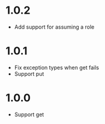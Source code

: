 # 1.0.2

* Add support for assuming a role

# 1.0.1

* Fix exception types when get fails
* Support put

# 1.0.0

* Support get
